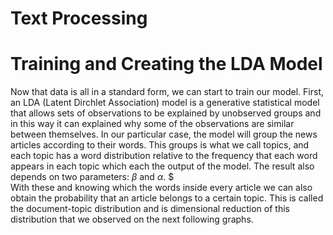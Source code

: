 # Text Processing



# Training and Creating the LDA Model


Now that data is all in a standard form, we can start to train our model. First, an LDA (Latent Dirchlet Association) model is a generative statistical model 
that allows sets of observations to be explained by unobserved groups and in this way it can explained why some of the observations are similar between themselves. 
In our particular case, the model will group the news articles according to their words. This groups is what we call topics, and each topic has a word distribution
relative to the frequency that each word appears in each topic which each the output of the model. The result also depends on two parameters: $\beta$ and $\alpha$. $  
With these and knowing which the words inside every article we can also obtain the probability that an article belongs to a certain topic. 
This is called the document-topic distribution and is dimensional reduction of this distribution that we observed on the next following graphs. 
